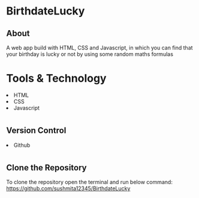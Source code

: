 # BirthdateLucky

<h2>About</h2>
A web app build with HTML, CSS and Javascript, in which you can find that your birthday is lucky or not by using some random maths formulas

# Tools & Technology
<li>HTML</li>
<li>CSS</li>
<li>Javascript</li>

# <h2>Version Control</h2>
<li> Github </li>

# <h2>Clone the Repository</h2>
To clone the repository open the terminal and run below command:
https://github.com/sushmita12345/BirthdateLucky


